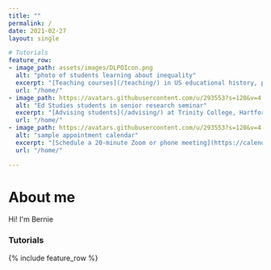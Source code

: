 ```yaml
---
title: ""
permalink: /
date: 2021-02-27
layout: single

# Tutorials
feature_row:
- image_path: assets/images/DLPOIcon.png
  alt: "photo of students learning about inequality"
  excerpt: "[Teaching courses](/teaching/) in US educational history, policy, practice; data visualization"
  url: "/home/"
- image_path: https://avatars.githubusercontent.com/u/293553?s=120&v=4
  alt: "Ed Studies students in senior research seminar"
  excerpt: "[Advising students](/advising/) at Trinity College, Hartford, Connecticut"
  url: "/home/"
- image_path: https://avatars.githubusercontent.com/u/293553?s=120&v=4
  alt: "sample appointment calendar"
  excerpt: "[Schedule a 20-minute Zoom or phone meeting](https://calendly.com/jackdougherty/meeting) on my calendar"
  url: "/home/"

---
```

# About me
Hi! I'm Bernie
### Tutorials
{% include feature_row %}
